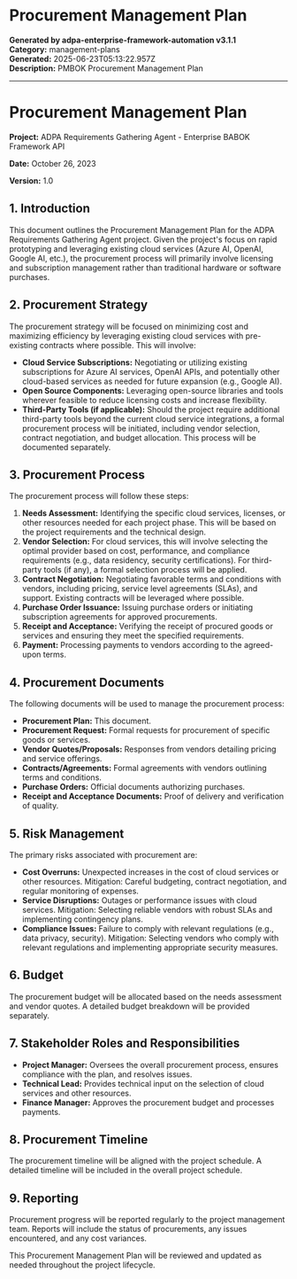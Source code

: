 # Procurement Management Plan

**Generated by adpa-enterprise-framework-automation v3.1.1**  
**Category:** management-plans  
**Generated:** 2025-06-23T05:13:22.957Z  
**Description:** PMBOK Procurement Management Plan

---

# Procurement Management Plan

**Project:** ADPA Requirements Gathering Agent - Enterprise BABOK Framework API

**Date:** October 26, 2023

**Version:** 1.0


## 1. Introduction

This document outlines the Procurement Management Plan for the ADPA Requirements Gathering Agent project.  Given the project's focus on rapid prototyping and leveraging existing cloud services (Azure AI, OpenAI, Google AI, etc.), the procurement process will primarily involve licensing and subscription management rather than traditional hardware or software purchases.

## 2. Procurement Strategy

The procurement strategy will be focused on minimizing cost and maximizing efficiency by leveraging existing cloud services with pre-existing contracts where possible.  This will involve:

* **Cloud Service Subscriptions:**  Negotiating or utilizing existing subscriptions for Azure AI services, OpenAI APIs, and potentially other cloud-based services as needed for future expansion (e.g., Google AI).
* **Open Source Components:**  Leveraging open-source libraries and tools wherever feasible to reduce licensing costs and increase flexibility.
* **Third-Party Tools (if applicable):**  Should the project require additional third-party tools beyond the current cloud service integrations, a formal procurement process will be initiated, including vendor selection, contract negotiation, and budget allocation. This process will be documented separately.

## 3. Procurement Process

The procurement process will follow these steps:

1. **Needs Assessment:** Identifying the specific cloud services, licenses, or other resources needed for each project phase.  This will be based on the project requirements and the technical design.
2. **Vendor Selection:**  For cloud services, this will involve selecting the optimal provider based on cost, performance, and compliance requirements (e.g., data residency, security certifications).  For third-party tools (if any), a formal selection process will be applied.
3. **Contract Negotiation:**  Negotiating favorable terms and conditions with vendors, including pricing, service level agreements (SLAs), and support.  Existing contracts will be leveraged where possible.
4. **Purchase Order Issuance:**  Issuing purchase orders or initiating subscription agreements for approved procurements.
5. **Receipt and Acceptance:**  Verifying the receipt of procured goods or services and ensuring they meet the specified requirements.
6. **Payment:**  Processing payments to vendors according to the agreed-upon terms.

## 4. Procurement Documents

The following documents will be used to manage the procurement process:

* **Procurement Plan:** This document.
* **Procurement Request:**  Formal requests for procurement of specific goods or services.
* **Vendor Quotes/Proposals:**  Responses from vendors detailing pricing and service offerings.
* **Contracts/Agreements:**  Formal agreements with vendors outlining terms and conditions.
* **Purchase Orders:**  Official documents authorizing purchases.
* **Receipt and Acceptance Documents:**  Proof of delivery and verification of quality.


## 5. Risk Management

The primary risks associated with procurement are:

* **Cost Overruns:**  Unexpected increases in the cost of cloud services or other resources.  Mitigation:  Careful budgeting, contract negotiation, and regular monitoring of expenses.
* **Service Disruptions:**  Outages or performance issues with cloud services.  Mitigation: Selecting reliable vendors with robust SLAs and implementing contingency plans.
* **Compliance Issues:**  Failure to comply with relevant regulations (e.g., data privacy, security).  Mitigation:  Selecting vendors who comply with relevant regulations and implementing appropriate security measures.


## 6. Budget

The procurement budget will be allocated based on the needs assessment and vendor quotes.  A detailed budget breakdown will be provided separately.

## 7. Stakeholder Roles and Responsibilities

* **Project Manager:**  Oversees the overall procurement process, ensures compliance with the plan, and resolves issues.
* **Technical Lead:**  Provides technical input on the selection of cloud services and other resources.
* **Finance Manager:**  Approves the procurement budget and processes payments.


## 8. Procurement Timeline

The procurement timeline will be aligned with the project schedule. A detailed timeline will be included in the overall project schedule.


## 9. Reporting

Procurement progress will be reported regularly to the project management team.  Reports will include the status of procurements, any issues encountered, and any cost variances.


This Procurement Management Plan will be reviewed and updated as needed throughout the project lifecycle.
